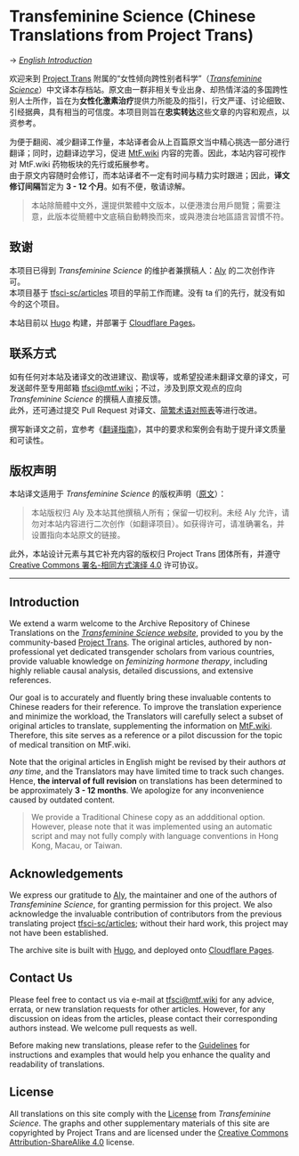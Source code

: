 # Transfeminine Science (Chinese Translations from Project Trans)

→ *[English Introduction](#introduction)*

欢迎来到 [Project Trans][team] 附属的“女性倾向跨性别者科学”（*[Transfeminine Science][origin]*）中文译本存档站。原文由一群非相关专业出身、却热情洋溢的多国跨性别人士所作，旨在为**女性化激素治疗**提供力所能及的指引，行文严谨、讨论细致、引经据典，具有相当的可信度。本项目则旨在**忠实转达**这些文章的内容和观点，以资参考。

为便于翻阅、减少翻译工作量，本站译者会从上百篇原文当中精心挑选一部分进行翻译；同时，边翻译边学习，促进 [MtF.wiki](https://mtf.wiki) 内容的完善。因此，本站内容可视作对 MtF.wiki 药物板块的先行或拓展参考。\
由于原文内容随时会修订，而本站译者不一定有时间与精力实时跟进；因此，**译文修订间隔**暂定为 **3 - 12 个月**。如有不便，敬请谅解。

> 本站除簡體中文外，還提供繁體中文版本，以便港澳台用戶閱覽；需要注意，此版本從簡體中文底稿自動轉換而來，或與港澳台地區語言習慣不符。

## 致谢

本项目已得到 *Transfeminine Science* 的维护者兼撰稿人：[Aly][aly] 的二次创作许可。\
本项目基于 [tfsci-sc/articles][origin-cn] 项目的早前工作而建。没有 ta 们的先行，就没有如今的这个项目。

本站目前以 [Hugo][hugo] 构建，并部署于 [Cloudflare Pages][site-url]。

## 联系方式

如有任何对本站及诸译文的改进建议、勘误等，或希望投递未翻译文章的译文，可发送邮件至专用邮箱 <tfsci@mtf.wiki>；不过，涉及到原文观点的应向 *Transfeminine Science* 的撰稿人直接反馈。\
此外，还可通过提交 Pull Request 对译文、[简繁术语对照表](scripts/CustomTW.txt)等进行改进。

撰写新译文之前，宜参考《[翻译指南][guideline]》，其中的要求和案例会有助于提升译文质量和可读性。

## 版权声明

本站译文适用于 *Transfeminine Science* 的版权声明（[原文][license]）：

> 本站版权归 Aly 及本站其他撰稿人所有；保留一切权利。未经 Aly 允许，请勿对本站内容进行二次创作（如翻译项目）。如获得许可，请准确署名，并设置指向本站原文的链接。

此外，本站设计元素与其它补充内容的版权归 Project Trans 团体所有，并遵守 [Creative Commons 署名-相同方式演绎 4.0][license2] 许可协议。

--------

## Introduction

We extend a warm welcome to the Archive Repository of Chinese Translations on the *[Transfeminine Science website][origin]*, provided to you by the community-based [Project Trans][team]. The original articles, authored by non-professional yet dedicated transgender scholars from various countries, provide valuable knowledge on *feminizing hormone therapy*, including highly reliable causal analysis, detailed discussions, and extensive references.

Our goal is to accurately and fluently bring these invaluable contents to Chinese readers for their reference. To improve the translation experience and minimize the workload, the Translators will carefully select a subset of original articles to translate, supplementing the information on [MtF.wiki](https://mtf.wiki). Therefore, this site serves as a reference or a pilot discussion for the topic of medical transition on MtF.wiki.

Note that the original articles in English might be revised by their authors *at any time*, and the Translators may have limited time to track such changes. Hence, **the interval of full revision** on translations has been determined to be approximately **3 - 12 months**. We apologize for any inconvenience caused by outdated content.

> We provide a Traditional Chinese copy as an addditional option. However, please note that it was implemented using an automatic script and may not fully comply with language conventions in Hong Kong, Macau, or Taiwan.

## Acknowledgements

We express our gratitude to [Aly][aly], the maintainer and one of the authors of *Transfeminine Science*, for granting permission for this project. We also acknowledge the invaluable contribution of contributors from the previous translating project [tfsci-sc/articles][origin-cn]; without their hard work, this project may not have been established.

The archive site is built with [Hugo][hugo], and deployed onto [Cloudflare Pages][site-url].

## Contact Us

Please feel free to contact us via e-mail at <tfsci@mtf.wiki> for any advice, errata, or new translation requests for other articles. However, for any discussion on ideas from the articles, please contact their corresponding authors instead. We welcome pull requests as well.

Before making new translations, please refer to the [Guidelines][guideline] for instructions and examples that would help you enhance the quality and readability of translations.

## License

All translations on this site comply with the [License][license] from *Transfeminine Science*. The graphs and other supplementary materials of this site are copyrighted by Project Trans and are licensed under the [Creative Commons Attribution-ShareAlike 4.0][license2] license.

[team]: https://project-trans.org
[origin]: https://transfemscience.org
[aly]: https://transfemscience.org/about/#aly
[origin-cn]: https://github.com/tfsci-sc/articles
[hugo]: https://gohugo.io
[site-url]: https://tfsci.mtf.wiki
[license]: LICENSE.md
[license2]: https://creativecommons.org/licenses/by-sa/4.0/
[guideline]: https://tfsci.mtf.wiki/misc/newcomer-guidelines/
